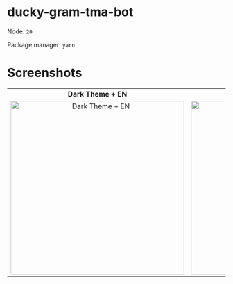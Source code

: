 # ducky-gram-tma-bot

Node: `20`

Package manager: `yarn`

# Screenshots
<table>
  <tr>
    <td align="center"><b>Dark Theme + EN</b></td>
    <td align="center"><b>Light Theme + RU</b></td>
  </tr>
  <tr>
    <td align="center">
      <img src="https://github.com/user-attachments/assets/058ceadc-e35c-4d1b-938d-381c634e4a69" alt="Dark Theme + EN" width="400"/>
    </td>
    <td align="center">
      <img src="https://github.com/user-attachments/assets/e26ea137-e8ca-483d-804c-a8f82f440edf" alt="Light Theme + RU" width="400"/>
    </td>
  </tr>
</table>

